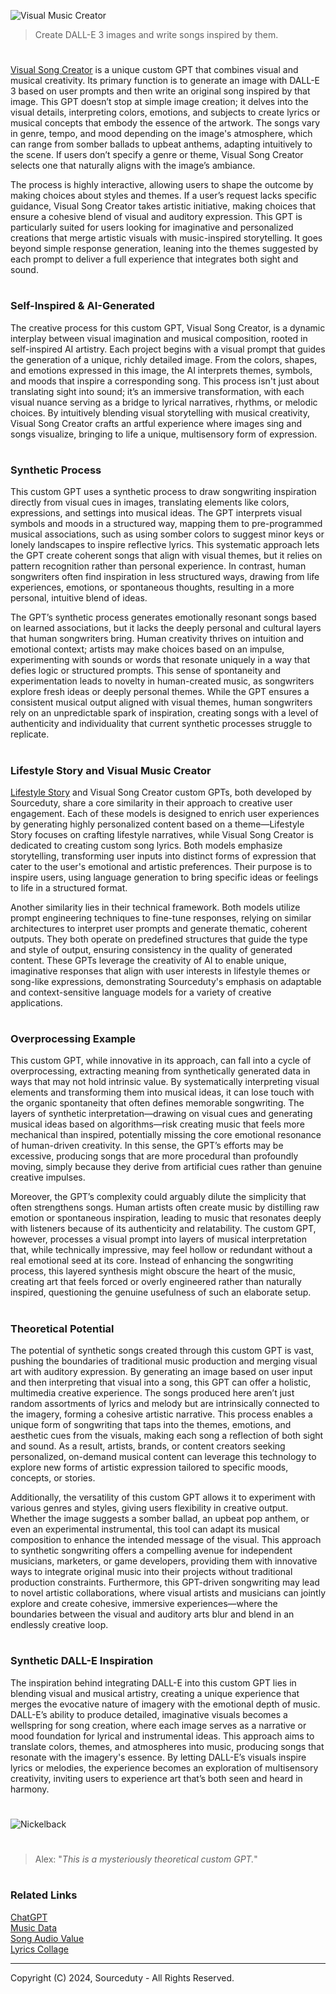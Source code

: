 ![Visual Music Creator](https://github.com/user-attachments/assets/1018fb6e-efd1-47b7-b1d9-e5c6533ec05c)

> Create DALL-E 3 images and write songs inspired by them.
#

[Visual Song Creator](https://chatgpt.com/g/g-HCsHOxt1t-visual-song-creator) is a unique custom GPT that combines visual and musical creativity. Its primary function is to generate an image with DALL-E 3 based on user prompts and then write an original song inspired by that image. This GPT doesn’t stop at simple image creation; it delves into the visual details, interpreting colors, emotions, and subjects to create lyrics or musical concepts that embody the essence of the artwork. The songs vary in genre, tempo, and mood depending on the image's atmosphere, which can range from somber ballads to upbeat anthems, adapting intuitively to the scene. If users don’t specify a genre or theme, Visual Song Creator selects one that naturally aligns with the image’s ambiance.

The process is highly interactive, allowing users to shape the outcome by making choices about styles and themes. If a user’s request lacks specific guidance, Visual Song Creator takes artistic initiative, making choices that ensure a cohesive blend of visual and auditory expression. This GPT is particularly suited for users looking for imaginative and personalized creations that merge artistic visuals with music-inspired storytelling. It goes beyond simple response generation, leaning into the themes suggested by each prompt to deliver a full experience that integrates both sight and sound.

#
### Self-Inspired & AI-Generated

The creative process for this custom GPT, Visual Song Creator, is a dynamic interplay between visual imagination and musical composition, rooted in self-inspired AI artistry. Each project begins with a visual prompt that guides the generation of a unique, richly detailed image. From the colors, shapes, and emotions expressed in this image, the AI interprets themes, symbols, and moods that inspire a corresponding song. This process isn't just about translating sight into sound; it’s an immersive transformation, with each visual nuance serving as a bridge to lyrical narratives, rhythms, or melodic choices. By intuitively blending visual storytelling with musical creativity, Visual Song Creator crafts an artful experience where images sing and songs visualize, bringing to life a unique, multisensory form of expression.

#
### Synthetic Process

This custom GPT uses a synthetic process to draw songwriting inspiration directly from visual cues in images, translating elements like colors, expressions, and settings into musical ideas. The GPT interprets visual symbols and moods in a structured way, mapping them to pre-programmed musical associations, such as using somber colors to suggest minor keys or lonely landscapes to inspire reflective lyrics. This systematic approach lets the GPT create coherent songs that align with visual themes, but it relies on pattern recognition rather than personal experience. In contrast, human songwriters often find inspiration in less structured ways, drawing from life experiences, emotions, or spontaneous thoughts, resulting in a more personal, intuitive blend of ideas.

The GPT’s synthetic process generates emotionally resonant songs based on learned associations, but it lacks the deeply personal and cultural layers that human songwriters bring. Human creativity thrives on intuition and emotional context; artists may make choices based on an impulse, experimenting with sounds or words that resonate uniquely in a way that defies logic or structured prompts. This sense of spontaneity and experimentation leads to novelty in human-created music, as songwriters explore fresh ideas or deeply personal themes. While the GPT ensures a consistent musical output aligned with visual themes, human songwriters rely on an unpredictable spark of inspiration, creating songs with a level of authenticity and individuality that current synthetic processes struggle to replicate.

#
### Lifestyle Story and Visual Music Creator

[Lifestyle Story](https://github.com/sourceduty/Lifestyle_Story) and Visual Song Creator custom GPTs, both developed by Sourceduty, share a core similarity in their approach to creative user engagement. Each of these models is designed to enrich user experiences by generating highly personalized content based on a theme—Lifestyle Story focuses on crafting lifestyle narratives, while Visual Song Creator is dedicated to creating custom song lyrics. Both models emphasize storytelling, transforming user inputs into distinct forms of expression that cater to the user's emotional and artistic preferences. Their purpose is to inspire users, using language generation to bring specific ideas or feelings to life in a structured format.

Another similarity lies in their technical framework. Both models utilize prompt engineering techniques to fine-tune responses, relying on similar architectures to interpret user prompts and generate thematic, coherent outputs. They both operate on predefined structures that guide the type and style of output, ensuring consistency in the quality of generated content. These GPTs leverage the creativity of AI to enable unique, imaginative responses that align with user interests in lifestyle themes or song-like expressions, demonstrating Sourceduty's emphasis on adaptable and context-sensitive language models for a variety of creative applications.

#
### Overprocessing Example

This custom GPT, while innovative in its approach, can fall into a cycle of overprocessing, extracting meaning from synthetically generated data in ways that may not hold intrinsic value. By systematically interpreting visual elements and transforming them into musical ideas, it can lose touch with the organic spontaneity that often defines memorable songwriting. The layers of synthetic interpretation—drawing on visual cues and generating musical ideas based on algorithms—risk creating music that feels more mechanical than inspired, potentially missing the core emotional resonance of human-driven creativity. In this sense, the GPT’s efforts may be excessive, producing songs that are more procedural than profoundly moving, simply because they derive from artificial cues rather than genuine creative impulses.

Moreover, the GPT’s complexity could arguably dilute the simplicity that often strengthens songs. Human artists often create music by distilling raw emotion or spontaneous inspiration, leading to music that resonates deeply with listeners because of its authenticity and relatability. The custom GPT, however, processes a visual prompt into layers of musical interpretation that, while technically impressive, may feel hollow or redundant without a real emotional seed at its core. Instead of enhancing the songwriting process, this layered synthesis might obscure the heart of the music, creating art that feels forced or overly engineered rather than naturally inspired, questioning the genuine usefulness of such an elaborate setup.

#
### Theoretical Potential

The potential of synthetic songs created through this custom GPT is vast, pushing the boundaries of traditional music production and merging visual art with auditory expression. By generating an image based on user input and then interpreting that visual into a song, this GPT can offer a holistic, multimedia creative experience. The songs produced here aren’t just random assortments of lyrics and melody but are intrinsically connected to the imagery, forming a cohesive artistic narrative. This process enables a unique form of songwriting that taps into the themes, emotions, and aesthetic cues from the visuals, making each song a reflection of both sight and sound. As a result, artists, brands, or content creators seeking personalized, on-demand musical content can leverage this technology to explore new forms of artistic expression tailored to specific moods, concepts, or stories.

Additionally, the versatility of this custom GPT allows it to experiment with various genres and styles, giving users flexibility in creative output. Whether the image suggests a somber ballad, an upbeat pop anthem, or even an experimental instrumental, this tool can adapt its musical composition to enhance the intended message of the visual. This approach to synthetic songwriting offers a compelling avenue for independent musicians, marketers, or game developers, providing them with innovative ways to integrate original music into their projects without traditional production constraints. Furthermore, this GPT-driven songwriting may lead to novel artistic collaborations, where visual artists and musicians can jointly explore and create cohesive, immersive experiences—where the boundaries between the visual and auditory arts blur and blend in an endlessly creative loop.

#
### Synthetic DALL-E Inspiration

The inspiration behind integrating DALL-E into this custom GPT lies in blending visual and musical artistry, creating a unique experience that merges the evocative nature of imagery with the emotional depth of music. DALL-E’s ability to produce detailed, imaginative visuals becomes a wellspring for song creation, where each image serves as a narrative or mood foundation for lyrical and instrumental ideas. This approach aims to translate colors, themes, and atmospheres into music, producing songs that resonate with the imagery's essence. By letting DALL-E’s visuals inspire lyrics or melodies, the experience becomes an exploration of multisensory creativity, inviting users to experience art that’s both seen and heard in harmony.

#
![Nickelback](https://github.com/user-attachments/assets/251bd8e8-df1d-446f-bef0-e7520fb192af)

#
> Alex: "*This is a mysteriously theoretical custom GPT.*"
#
### Related Links

[ChatGPT](https://github.com/sourceduty/ChatGPT)
<br>
[Music Data](https://github.com/sourceduty/Music_Data)
<br>
[Song Audio Value](https://github.com/sourceduty/Song_Audio_Value)
<br>
[Lyrics Collage](https://github.com/sourceduty/Lyrics_Collage)

***
Copyright (C) 2024, Sourceduty - All Rights Reserved.
